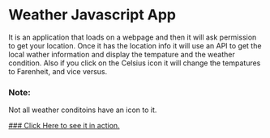 # Weather Javascript App

It is an application that loads on a webpage and then it will ask permission to get your location.
Once it has the location info it will use an API to get the local wather information and 
display the tempature and the weather condition. Also if you click on the Celsius icon it will change
the tempatures to Farenheit, and vice versus.

### Note:
Not all weather conditoins have an icon to it. 

[### Click Here to see it in action.](https://codepen.io/minbarrs/full/OvrdLB/)
